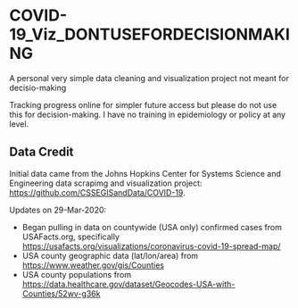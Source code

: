 # COVID-19_Viz_DONTUSEFORDECISIONMAKING
A personal very simple data cleaning and visualization project not meant for decisio-making 

Tracking progress online for simpler future access but please do not use this for decision-making. I have no training in epidemiology or policy at any level.

## Data Credit
Initial data came from the Johns Hopkins Center for Systems Science and Engineering data scrapimg and visualization project: https://github.com/CSSEGISandData/COVID-19.

Updates on 29-Mar-2020:
- Began pulling in data on countywide (USA only) confirmed cases from USAFacts.org, specifically https://usafacts.org/visualizations/coronavirus-covid-19-spread-map/
- USA county geographic data (lat/lon/area) from https://www.weather.gov/gis/Counties
- USA county populations from https://data.healthcare.gov/dataset/Geocodes-USA-with-Counties/52wv-g36k
